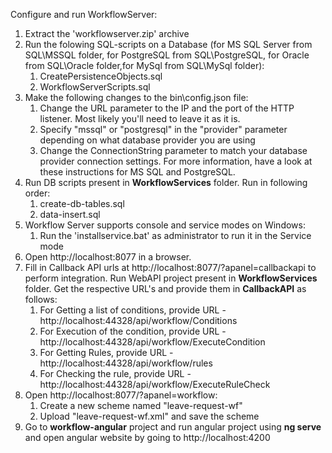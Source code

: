Configure and run WorkflowServer:
1. Extract the 'workflowserver.zip' archive
2. Run the folowing SQL-scripts on a Database (for MS SQL Server from SQL\MSSQL folder, for PostgreSQL from SQL\PostgreSQL, for Oracle from SQL\Oracle folder,for MySql from SQL\MySql folder):
   1. CreatePersistenceObjects.sql
   2. WorkflowServerScripts.sql
3. Make the following changes to the bin\config.json file:
   1. Change the URL parameter to the IP and the port of the HTTP listener. Most likely you'll need to leave it as it is.
   2. Specify "mssql" or "postgresql" in the "provider" parameter depending on what database provider you are using
   3. Change the ConnectionString parameter to match your database provider connection settings. For more information, have a look at these instructions for MS SQL and PostgreSQL.
4. Run DB scripts present in **WorkflowServices** folder. Run in following order:
   1. create-db-tables.sql
   2. data-insert.sql
5. Workflow Server supports console and service modes on Windows:
   1. Run the 'installservice.bat' as administrator to run it in the Service mode
6. Open http://localhost:8077 in a browser.
7. Fill in Callback API urls at http://localhost:8077/?apanel=callbackapi to perform integration. Run WebAPI project present in **WorkflowServices** folder. Get the respective URL's and provide them in **CallbackAPI** as follows:
   1. For Getting a list of conditions, provide URL - http://localhost:44328/api/workflow/Conditions
   2. For Execution of the condition, provide URL - http://localhost:44328/api/workflow/ExecuteCondition
   3. For Getting Rules, provide URL - http://localhost:44328/api/workflow/rules
   4. For Checking the rule, provide URL - http://localhost:44328/api/workflow/ExecuteRuleCheck
8. Open http://localhost:8077/?apanel=workflow:
   1. Create a new scheme named "leave-request-wf"
   2. Upload "leave-request-wf.xml" and save the scheme
9. Go to **workflow-angular** project and run angular project using **ng serve** and open angular website by going to http://localhost:4200
